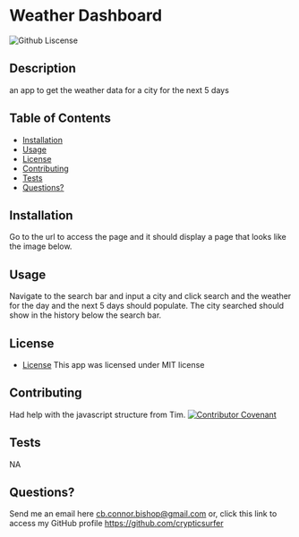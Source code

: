 # Weather Dashboard
  ![Github Liscense](https://img.shields.io/badge/license-MIT-green.svg)
  ## Description
an app to get the weather data for a city for the next 5 days
  ## Table of Contents
  - [Installation](#installation)
  - [Usage](#usage)
  - [License](#license)
  - [Contributing](#contributing)
  - [Tests](#tests)
  - [Questions?](#questions)
  ## Installation
Go to the url to access the page and it should display a page that looks like the image below.
  ## Usage
Navigate to the search bar and input a city and click search and the weather for the day and the next 5 days should populate. The city searched should show in the history below the search bar.
  ## License
  * [License](https://opensource.org/license/mit/)
  This app was licensed under MIT license
  ## Contributing
  Had help with the javascript structure from Tim.
  [![Contributor Covenant](https://img.shields.io/badge/Contributor%20Covenant-2.1-4baaaa.svg)](./assets/code_of_conduct.md)
  ## Tests
NA
  ## Questions?
  Send me an email here cb.connor.bishop@gmail.com or, click this link to access my GitHub profile https://github.com/crypticsurfer
